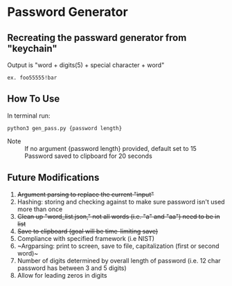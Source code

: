 # Password Generator

## Recreating the passward generator from "keychain"

Output is "word + digits(5) + special character + word" 
  ```
  ex. foo55555!bar
  ```

## How To Use

In terminal run:
```
python3 gen_pass.py {password length}
```
<dl>
  <dt>Note </dt>
  <dd>If no argument {password length} provided, default set to 15</dd>
  <dd>Password saved to clipboard for 20 seconds</dd>
</dl>

## Future Modifications

1. ~~Argument parsing to replace the current "input"~~
2. Hashing: storing and checking against to make sure password isn't used more than once
3. ~~Clean up "word_list.json," not all words (i.e. "a" and "aa") need to be in list~~
4. ~~Save to clipboard (goal will be time-limiting save)~~
5. Compliance with specified framework (i.e NIST)
6. ~Argparsing: print to screen, save to file, capitalization (first or second word)~
7. Number of digits determined by overall length of password (i.e. 12 char password has between 3 and 5 digits)
8. Allow for leading zeros in digits